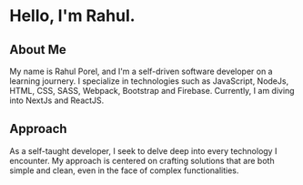 # Hello, I'm Rahul.

## About Me

My name is Rahul Porel, and I'm a self-driven software developer on a learning journery. I specialize in technologies such as JavaScript, NodeJs, HTML, CSS, SASS, Webpack, Bootstrap and  Firebase. Currently, I am diving into NextJs and ReactJS.

## Approach

As a self-taught developer, I seek to delve deep into every technology I encounter. My approach is centered on crafting solutions that are both simple and clean, even in the face of complex functionalities.


